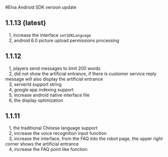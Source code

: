 #Elva Android SDK version update
## 1.1.13 (latest)
   1, increase the interface `setSDKLanguage` <br />
   2, android 6.0 picture upload permissions processing
## 1.1.12
   1, players send messages to limit 200 words <br />
   2, did not show the artificial entrance, if there is customer service reply message will also display the artificial entrance <br />
   3, serverId support string <br />
   4, google app indexing support <br />
   5, increase android native interface file <br />
   6, the display optimization
## 1.1.11
   1, the traditional Chinese language support <br />
   2, increase the voice recognition input function <br />
   3, increase the interface, from the FAQ into the robot page, the upper right corner shows the artificial entrance <br />
   4, increase the FAQ point like function
